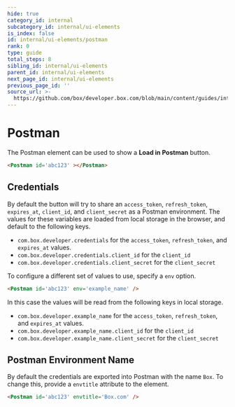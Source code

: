 ```yaml
---
hide: true
category_id: internal
subcategory_id: internal/ui-elements
is_index: false
id: internal/ui-elements/postman
rank: 0
type: guide
total_steps: 8
sibling_id: internal/ui-elements
parent_id: internal/ui-elements
next_page_id: internal/ui-elements
previous_page_id: ''
source_url: >-
  https://github.com/box/developer.box.com/blob/main/content/guides/internal/ui-elements/postman.md
---
```

<!-- does not need translation -->

# Postman

The Postman element can be used to show a **Load in Postman** button.

```html
<Postman id='abc123' ></Postman>
```

<H>

<Postman id='abc123' />

</H>

## Credentials

By default the button will try to share an `access_token`, `refresh_token`,
`expires_at`, `client_id`, and `client_secret` as a Postman environment. The
values for these variables are loaded from local storage in the browser, and
default to the following keys.

* `com.box.developer.credentials` for the `access_token`, `refresh_token`, and
`expires_at` values.
* `com.box.developer.credentials.client_id` for the `client_id`
* `com.box.developer.credentials.client_secret` for the `client_secret`

To configure a different set of values to use, specify a `env` option.

```html
<Postman id='abc123' env='example_name' />
```

In this case the values will be read from the following keys in local storage.

* `com.box.developer.example_name` for the `access_token`, `refresh_token`, and
`expires_at` values.
* `com.box.developer.example_name.client_id` for the `client_id`
* `com.box.developer.example_name.client_secret` for the `client_secret`

## Postman Environment Name

By default the credentials are exported into Postman with the name `Box`. To
change this, provide a `envtitle` attribute to the element.

```html
<Postman id='abc123' envtitle='Box.com' />
```